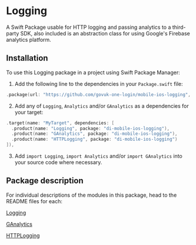 # Logging

A Swift Package usable for HTTP logging and passing analytics to a third-party SDK, also included is an abstraction class for using Google's Firebase analytics platform.

## Installation

To use this Logging package in a project using Swift Package Manager:

1. Add the following line to the dependencies in your `Package.swift` file:

```swift
.package(url: "https://github.com/govuk-one-login/mobile-ios-logging", from: "1.0.0"),
```

2. Add any of `Logging`, `Analytics` and/or `GAnalytics` as a dependencies for your target:

```swift
.target(name: "MyTarget", dependencies: [
  .product(name: "Logging", package: "di-mobile-ios-logging"),
  .product(name: "GAnalytics", package: "di-mobile-ios-logging"),
  .product(name: "HTTPLogging", package: "di-mobile-ios-logging")
]),
```

3. Add `import Logging`, `import Analytics` and/or `import GAnalytics` into your source code where necessary.

## Package description

For individual descriptions of the modules in this package, head to the README files for each:

[Logging](./Sources/Logging/README.md)

[GAnalytics](./Sources/GAnalytics/README.md)

[HTTPLogging](./Sources/HTTPLogging/README.md)
